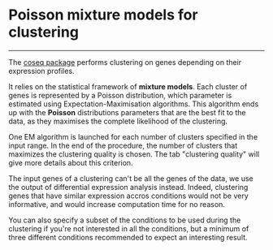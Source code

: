 
# Poisson mixture models for clustering

---

The [coseq package](https://www.bioconductor.org/packages/release/bioc/vignettes/coseq/inst/doc/coseq.html) performs clustering on genes depending on their expression profiles. 

It relies on the statistical framework of **mixture models**. Each cluster of genes is represented by a Poisson distribution, which parameter is estimated using Expectation-Maximisation algorithms. This algorithm ends up with the **Poisson** distributions parameters that are the best fit to the data, as they maximises the complete likelihood of the clustering.

One EM algorithm is launched for each number of clusters specified in the input range. In the end of the procedure, the number of clusters that maximizes the clustering quality is chosen. The tab "clustering quality" will give more details about this criterion.

The input genes of a clustering can't be all the genes of the data, we use the output of differential expression analysis instead. Indeed, clustering genes that have similar expression accros conditions would not be very informative, and would increase computation time for no reason.

You can also specify a subset of the conditions to be used during the clustering if you're not interested in all the conditions, but a minimum of three different conditions recommended to expect an interesting result.

